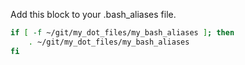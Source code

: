 
Add this block to your .bash_aliases file.
```bash
if [ -f ~/git/my_dot_files/my_bash_aliases ]; then
    . ~/git/my_dot_files/my_bash_aliases
fi
```

